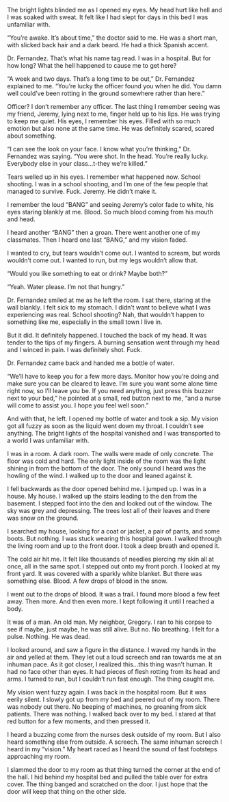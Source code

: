 The bright lights blinded me as I opened my eyes. My head hurt like hell and I was soaked with sweat. It felt like I had slept for days in this bed I was unfamiliar with.

“You’re awake. It’s about time,” the doctor said to me. He was a short man, with slicked back hair and a dark beard. He had a thick Spanish accent.

Dr. Fernandez. That’s what his name tag read. I was in a hospital. But for how long? What the hell happened to cause me to get here?

“A week and two days. That’s a long time to be out,” Dr. Fernandez explained to me. “You’re lucky the officer found you when he did. You damn well could’ve been rotting in the ground somewhere rather than here.”

Officer? I don’t remember any officer. The last thing I remember seeing was my friend, Jeremy, lying next to me, finger held up to his lips. He was trying to keep me quiet. His eyes, I remember his eyes. Filled with so much emotion but also none at the same time. He was definitely scared, scared about something.

“I can see the look on your face. I know what you’re thinking,” Dr. Fernandez was saying. “You were shot. In the head. You’re really lucky. Everybody else in your class…t-they we’re killed.” 

Tears welled up in his eyes. I remember what happened now. School shooting. I was in a school shooting, and I’m one of the few people that managed to survive. Fuck. Jeremy. He didn’t make it.

I remember the loud “BANG” and seeing Jeremy’s color fade to white, his eyes staring blankly at me. Blood. So much blood coming from his mouth and head.

I heard another “BANG” then a groan. There went another one of my classmates. Then I heard one last “BANG,” and my vision faded.

I wanted to cry, but tears wouldn’t come out. I wanted to scream, but words wouldn’t come out. I wanted to run, but my legs wouldn’t allow that.

“Would you like something to eat or drink? Maybe both?”

“Yeah. Water please. I’m not that hungry.”

Dr. Fernandez smiled at me as he left the room. I sat there, staring at the wall blankly. I felt sick to my stomach. I didn’t want to believe what I was experiencing was real. School shooting? Nah, that wouldn’t happen to something like me, especially in the small town I live in.

But it did. It definitely happened. I touched the back of my head. It was tender to the tips of my fingers. A burning sensation went through my head and I winced in pain. I was definitely shot. Fuck.

Dr. Fernandez came back and handed me a bottle of water. 

“We’ll have to keep you for a few more days. Monitor how you’re doing and make sure you can be cleared to leave. I’m sure you want some alone time right now, so I’ll leave you be. If you need anything, just press this buzzer next to your bed,” he pointed at a small, red button next to me, “and a nurse will come to assist you. I hope you feel well soon.”

And with that, he left. I opened my bottle of water and took a sip. My vision got all fuzzy as soon as the liquid went down my throat. I couldn’t see anything. The bright lights of the hospital vanished and I was transported to a world I was unfamiliar with.

I was in a room. A dark room. The walls were made of only concrete. The floor was cold and hard. The only light inside of the room was the light shining in from the bottom of the door. The only sound I heard was the howling of the wind. I walked up to the door and leaned against it.

I fell backwards as the door opened behind me. I jumped up. I was in a house. My house. I walked up the stairs leading to the den from the basement. I stepped foot into the den and looked out of the window. The sky was grey and depressing. The trees lost all of their leaves and there was snow on the ground. 

I searched my house, looking for a coat or jacket, a pair of pants, and some boots. But nothing. I was stuck wearing this hospital gown. I walked through the living room and up to the front door. I took a deep breath and opened it.

The cold air hit me. It felt like thousands of needles piercing my skin all at once, all in the same spot. I stepped out onto my front porch. I looked at my front yard. It was covered with a sparkly white blanket. But there was something else. Blood. A few drops of blood in the snow. 

I went out to the drops of blood. It was a trail. I found more blood a few feet away. Then more. And then even more. I kept following it until I reached a body.

It was of a man. An old man. My neighbor, Gregory. I ran to his corpse to see if maybe, just maybe, he was still alive. But no. No breathing. I felt for a pulse. Nothing. He was dead.

I looked around, and saw a figure in the distance. I waved my hands in the air and yelled at them. They let out a loud screech and ran towards me at an inhuman pace. As it got closer, I realized this…this thing wasn’t human. It had no face other than eyes. It had pieces of flesh rotting from its head and arms. I turned to run, but I couldn’t run fast enough. The thing caught me.

My vision went fuzzy again. I was back in the hospital room. But it was eerily silent. I slowly got up from my bed and peered out of my room. There was nobody out there. No beeping of machines, no groaning from sick patients. There was nothing. I walked back over to my bed. I stared at that red button for a few moments, and then pressed it.

I heard a buzzing come from the nurses desk outside of my room. But I also heard something else from outside. A screech. The same inhuman screech I heard in my “vision.” My heart raced as I heard the sound of fast footsteps approaching my room. 

I slammed the door to my room as that thing turned the corner at the end of the hall. I hid behind my hospital bed and pulled the table over for extra cover. The thing banged and scratched on the door. I just hope that the door will keep that thing on the other side.